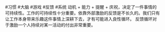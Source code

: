 #习惯 #大脑 #游戏 #反馈 #系统
动机 + 能力 + 提醒 + 庆祝，决定了一件事情的可持续性。工作的可持续性十分重要。依靠外部激励的反馈是不长久的。我们只有让工作本身带来乐趣这件事情上深耕下去，才有可能进入良性循环。
反馈循环对于激励一个人持续对某一活动的付出非常重要。